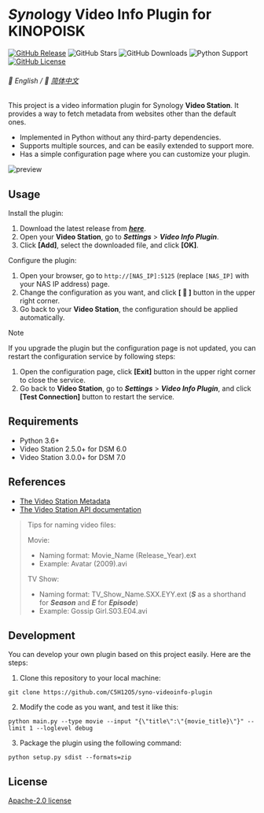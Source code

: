 # *Syno*logy Video Info Plugin for KINOPOISK

[![GitHub Release](https://img.shields.io/github/v/release/C5H12O5/syno-videoinfo-plugin?logo=github&style=flat&color=blue)](https://github.com/C5H12O5/syno-videoinfo-plugin/releases)
![GitHub Stars](https://img.shields.io/github/stars/C5H12O5/syno-videoinfo-plugin?logo=github&style=flat&color=yellow)
![GitHub Downloads](https://img.shields.io/github/downloads/C5H12O5/syno-videoinfo-plugin/total?logo=github&style=flat&color=green)
![Python Support](https://img.shields.io/badge/Python-3.6+-green?logo=python&style=flat&color=steelblue)
[![GitHub License](https://img.shields.io/github/license/C5H12O5/syno-videoinfo-plugin?logo=apache&style=flat&color=lightslategray)](LICENSE)

###### 📖 English / 📖 [简体中文](README.zh-CN.md)

This project is a video information plugin for Synology **Video Station**. It provides a way to fetch metadata from websites
other than the default ones.

* Implemented in Python without any third-party dependencies.
* Supports multiple sources, and can be easily extended to support more.
* Has a simple configuration page where you can customize your plugin.

![preview](preview.png)

## Usage

Install the plugin:

1. Download the latest release from [***here***](https://github.com/C5H12O5/syno-videoinfo-plugin/releases).
2. Open your **Video Station**, go to ***Settings*** > ***Video Info Plugin***.
3. Click **[Add]**, select the downloaded file, and click **[OK]**.

Configure the plugin:

1. Open your browser, go to `http://[NAS_IP]:5125` (replace `[NAS_IP]` with your NAS IP address) page.
2. Change the configuration as you want, and click **[ :floppy_disk: ]** button in the upper right corner.
3. Go back to your **Video Station**, the configuration should be applied automatically.
> [!NOTE]
> If you upgrade the plugin but the configuration page is not updated, you can restart the configuration service by following steps:
> 1. Open the configuration page, click **[Exit]** button in the upper right corner to close the service.
> 2. Go back to **Video Station**, go to ***Settings*** > ***Video Info Plugin***, and click **[Test Connection]** button to restart the service.

## Requirements

* Python 3.6+
* Video Station 2.5.0+ for DSM 6.0
* Video Station 3.0.0+ for DSM 7.0

## References

* [The Video Station Metadata](https://kb.synology.com/en-id/DSM/help/VideoStation/metadata?version=7)
* [The Video Station API documentation](https://download.synology.com/download/Document/Software/DeveloperGuide/Package/VideoStation/All/enu/Synology_Video_Station_API_enu.pdf)

> Tips for naming video files:
>
> Movie:
>
> * Naming format: Movie_Name (Release_Year).ext
> * Example: Avatar (2009).avi
>
> TV Show:
> * Naming format: TV_Show_Name.SXX.EYY.ext (***S*** as a shorthand for ***Season*** and ***E*** for ***Episode***)
> * Example: Gossip Girl.S03.E04.avi

## Development

You can develop your own plugin based on this project easily. Here are the steps:

1. Clone this repository to your local machine:

```shell
git clone https://github.com/C5H12O5/syno-videoinfo-plugin
```

2. Modify the code as you want, and test it like this:

```shell
python main.py --type movie --input "{\"title\":\"{movie_title}\"}" --limit 1 --loglevel debug
```

3. Package the plugin using the following command:

```shell
python setup.py sdist --formats=zip
```

## License

[Apache-2.0 license](LICENSE)
